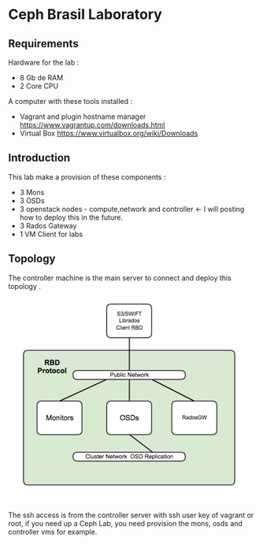 Ceph Brasil Laboratory
======================

## Requirements

Hardware for the lab : 

* 8 Gb de RAM 
* 2 Core CPU 


A computer with these tools installed : 

* Vagrant and plugin hostname manager <https://www.vagrantup.com/downloads.html>
* Virtual Box <https://www.virtualbox.org/wiki/Downloads>


## Introduction

This lab make a provision of these components : 

* 3 Mons
* 3 OSDs
* 3 openstack nodes - compute,network and controller <- I will posting how to deploy this in the future. 
* 3 Rados Gateway 
* 1 VM Client for labs 



## Topology 

The controller machine is the main server to connect and deploy this topology . 


![Alt text](ceph-brasil-lab.png?raw=true "Lab Ceph Brasil")



The ssh access is from the controller server with ssh user key of vagrant or root, if you need up a Ceph Lab, you need provision the mons, osds and controller vms for example.  


 
